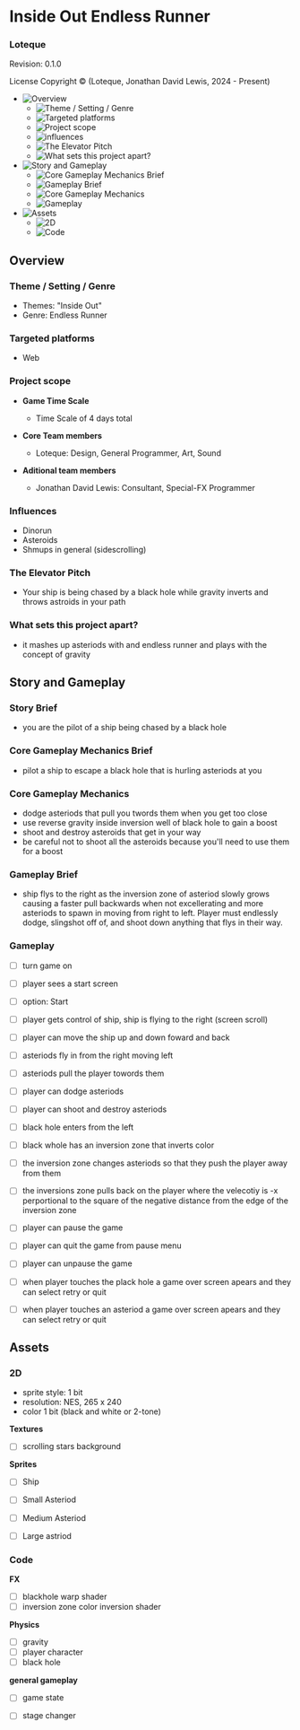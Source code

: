 # Inside Out Endless Runner

### Loteque

Revision: 0.1.0

License
Copyright © (Loteque, Jonathan David Lewis, 2024 - Present)

- ![Overview](#overview)
  - ![Theme / Setting / Genre](#theme--setting--genre)
  - ![Targeted platforms](#targeted-platforms)
  - ![Project _**scope**_](#project-scope)
  - ![influences](#influences)
  - ![The Elevator Pitch](#the-elevator-pitch)
  - ![What sets this project apart?](#what-sets-this-project-apart)
- ![Story and Gameplay](#story-and-gameplay)
  - ![Core Gameplay Mechanics Brief](#core-gameplay-mechanics-brief)
  - ![Gameplay Brief](#gameplay-brief)
  - ![Core Gameplay Mechanics](#core-gameplay-mechanics)
  - ![Gameplay](#gameplay)
- ![Assets](#assets)
  - ![2D](#2d)
  - ![Code](#code)

## Overview

### Theme / Setting / Genre

- Themes: "Inside Out"
- Genre:  Endless Runner

### Targeted platforms

- Web

### Project scope

- **Game Time Scale**

  - Time Scale of 4 days total

- **Core Team members**

  - Loteque: Design, General Programmer, Art, Sound

- **Aditional team members**

  - Jonathan David Lewis: Consultant, Special-FX Programmer


### Influences

- Dinorun
- Asteroids
- Shmups in general (sidescrolling)

### The Elevator Pitch

- Your ship is being chased by a black hole while gravity inverts and throws astroids in your path

### What sets this project apart?

- it mashes up asteriods with and endless runner and plays with the concept of gravity

## Story and Gameplay

### Story Brief

- you are the pilot of a ship being chased by a black hole

### Core Gameplay Mechanics Brief

- pilot a ship to escape a black hole that is hurling asteriods at you

### Core Gameplay Mechanics

- dodge asteriods that pull you twords them when you get too close
- use reverse gravity inside inversion well of black hole to gain a boost
- shoot and destroy asteroids that get in your way
- be careful not to shoot all the asteroids because you'll need to use them for a boost

### Gameplay Brief

- ship flys to the right as the inversion zone of asteriod slowly grows causing a faster pull backwards when not excellerating and more asteriods to spawn in moving from right to left. Player must endlessly dodge, slingshot off of, and shoot down anything that flys in their way.

### Gameplay

- [ ] turn game on
- [ ] player sees a start screen
- [ ] option: Start
- [ ] player gets control of ship, ship is flying to the right (screen scroll)
- [ ] player can move the ship up and down foward and back
- [ ] asteriods fly in from the right moving left
- [ ] asteriods pull the player towords them
- [ ] player can dodge asteriods
- [ ] player can shoot and destroy asteriods
- [ ] black hole enters from the left
- [ ] black whole has an inversion zone that inverts color
- [ ] the inversion zone changes asteriods so that they push the player away from them
- [ ] the inversions zone pulls back on the player where the velecotiy is -x perportional to the square of the negative distance from the edge of the inversion zone
- [ ] player can pause the game
- [ ] player can quit the game from pause menu
- [ ] player can unpause the game
- [ ] when player touches the plack hole a game over screen apears and they can select retry or quit
- [ ] when player touches an asteriod a game over screen apears and they can select retry or quit


## Assets

### 2D

- sprite style: 1 bit
- resolution: NES, 265 x 240
- color 1 bit (black and white or 2-tone)

**Textures**

- [ ] scrolling stars background

**Sprites**

- [ ] Ship
- [ ] Small Asteriod
- [ ] Medium Asteriod
- [ ] Large astriod



### Code
**FX**
  - [ ] blackhole warp shader
  - [ ] inversion zone color inversion shader

**Physics**
- [ ] gravity
- [ ] player character
- [ ] black hole

**general gameplay**
- [ ] game state
- [ ] stage changer

